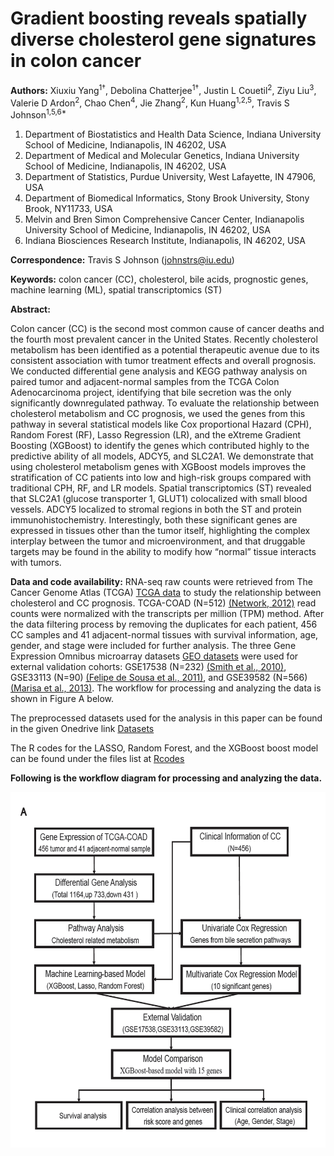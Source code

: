 # Gradient boosting reveals spatially diverse cholesterol gene signatures in colon cancer

**Authors:** Xiuxiu Yang<sup>1†</sup>, Debolina Chatterjee<sup>1†</sup>, Justin L Couetil<sup>2</sup>, Ziyu Liu<sup>3</sup>, Valerie D Ardon<sup>2</sup>, Chao Chen<sup>4</sup>, Jie Zhang<sup>2</sup>, Kun Huang<sup>1,2,5</sup>, Travis S Johnson<sup>1,5,6*</sup>


1. Department of Biostatistics and Health Data Science, Indiana University School of Medicine, Indianapolis, IN 46202, USA
2. Department of Medical and Molecular Genetics, Indiana University School of Medicine, Indianapolis, IN 46202, USA
3. Department of Statistics, Purdue University, West Lafayette, IN 47906, USA
4. Department of Biomedical Informatics, Stony Brook University, Stony Brook, NY11733, USA
5. Melvin and Bren Simon Comprehensive Cancer Center, Indianapolis University School of Medicine, Indianapolis, IN 46202, USA
6. Indiana Biosciences Research Institute, Indianapolis, IN 46202, USA


**Correspondence:** Travis S Johnson (johnstrs@iu.edu)

**Keywords:** colon cancer (CC), cholesterol, bile acids, prognostic genes, machine learning (ML), spatial transcriptomics (ST)

**Abstract:**

Colon cancer (CC) is the second most common cause of cancer deaths and the fourth most prevalent cancer in the United States. Recently cholesterol metabolism has been identified as a potential therapeutic avenue due to its consistent association with tumor treatment effects and overall prognosis. We conducted differential gene analysis and KEGG pathway analysis on paired tumor and adjacent-normal samples from the TCGA Colon Adenocarcinoma project, identifying that bile secretion was the only significantly downregulated pathway. To evaluate the relationship between cholesterol metabolism and CC prognosis, we used the genes from this pathway in several statistical models like Cox proportional Hazard (CPH), Random Forest (RF), Lasso Regression (LR), and the eXtreme Gradient Boosting (XGBoost) to identify the genes which contributed highly to the predictive ability of all models, ADCY5, and SLC2A1. We demonstrate that using cholesterol metabolism genes with XGBoost models improves the stratification of CC patients into low and high-risk groups compared with traditional CPH, RF, and LR models. Spatial transcriptomics (ST) revealed that SLC2A1 (glucose transporter 1, GLUT1) colocalized with small blood vessels. ADCY5 localized to stromal regions in both the ST and protein immunohistochemistry. Interestingly, both these significant genes are expressed in tissues other than the tumor itself, highlighting the complex interplay between the tumor and microenvironment, and that druggable targets may be found in the ability to modify how “normal” tissue interacts with tumors.

**Data and code availability:**
RNA-seq raw counts were retrieved from The Cancer Genome Atlas (TCGA) [TCGA data](https://portal.gdc.cancer.gov/projects) to study the relationship between cholesterol and CC prognosis. TCGA-COAD (N=512) [(Network, 2012)](https://doi.org/10.1038/nature11252)  read counts were normalized with the transcripts per million (TPM) method. After the data filtering process by removing the duplicates for each patient, 456 CC samples and 41 adjacent-normal tissues with survival information, age, gender, and stage were included for further analysis. The three Gene Expression Omnibus microarray datasets [GEO datasets](https://www.ncbi.nlm.nih.gov/geo/) were used for external validation cohorts: GSE17538 (N=232) [(Smith et al., 2010)](https://doi.org/10.1053/j.gastro.2009.11.005), GSE33113 (N=90) [(Felipe de Sousa et al., 2011)](https://doi.org/10.1016/j.stem.2011.10.008), and GSE39582 (N=566) [(Marisa et al., 2013)](10.1371/journal.pmed.1001453). The workflow for processing and analyzing the data is shown in Figure A below.

The preprocessed datasets used for the analysis in this paper can be found in the given Onedrive link [Datasets](https://indiana-my.sharepoint.com/:f:/g/personal/dchatter_iu_edu/Ev01OSB1ERlEpVfAN-MaJAEBN7wY4pUEQHnkkau6dTmqYg?e=tgZneM)

The R codes for the LASSO, Random Forest, and the XGBoost boost model can be found under the files list at [Rcodes](https://github.com/dchatter04/ColonCancer)

**Following is the workflow diagram for processing and analyzing the data.**

![Title](https://github.com/dchatter04/ColonCancer/blob/main/workflow.png)

